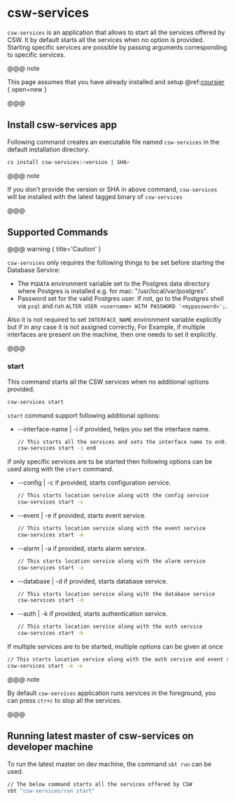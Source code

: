# csw-services

`csw-services` is an application that allows to start all the services offered by CSW.
It by default starts all the services when no option is provided. Starting specific services are possible by passing arguments corresponding to specific
services.

@@@ note

This page assumes that you have already installed and setup @ref:[coursier](csinstallation.md) { open=new }

@@@

## Install csw-services app

Following command creates an executable file named `csw-services` in the default installation directory.

```bash
cs install csw-services:<version | SHA>
```

@@@ note

If you don't provide the version or SHA in above command, `csw-services` will be installed with the latest tagged binary of `csw-services`

@@@

## Supported Commands

@@@ warning  { title='Caution' }

`csw-services` only requires the following things to be set before starting the Database Service:

- The `PGDATA` environment variable set to the Postgres data directory where Postgres is installed e.g. for mac: "/usr/local/var/postgres".
- Password set for the valid Postgres user. If not, go to the Postgres shell via `psql` and run `ALTER USER <username> WITH PASSWORD '<mypassword>';`.

Also it is not required to set `INTERFACE_NAME` environment variable explicitly but if in any case it is not assigned correctly, For Example,
if multiple interfaces are present on the machine, then one needs to set it explicitly.

@@@

### start

This command starts all the CSW services when no additional options provided.

```bash
csw-services start
```

`start` command support following additional options:

- --interface-name | -i if provided, helps you set the interface name.

    ```bash
    // This starts all the services and sets the interface name to en0.
    csw-services start -i en0
    ```  
  
If only  specific services are to be started then following options can be used along with the `start` command.
  
- --config | -c if provided, starts configuration service.

    ```bash
    // This starts location service along with the config service
    csw-services start -c
    ```

- --event | -e if provided, starts event service.

    ```bash
    // This starts location service along with the event service
    csw-services start -e
    ```

- --alarm | -a if provided, starts alarm service.

    ```bash
    // This starts location service along with the alarm service
    csw-services start -a
    ```
  
- --database | -d if provided, starts database service.

    ```bash
    // This starts location service along with the database service
    csw-services start -d
    ```
  
- --auth | -k if provided, starts authentication service.

    ```bash
    // This starts location service along with the auth service
    csw-services start -k
    ```

If multiple services are to be started, multiple options can be given at once

```bash
// This starts location service along with the auth service and event service
csw-services start -k -e
```

@@@ note

By default `csw-services` application runs services in the foreground, you can press `ctr+c` to stop all the services.

@@@

## Running latest master of csw-services on developer machine

 To run the latest master on dev machine, the command `sbt run` can be used.

```bash
// The below command starts all the services offered by CSW
sbt "csw-services/run start"
```
